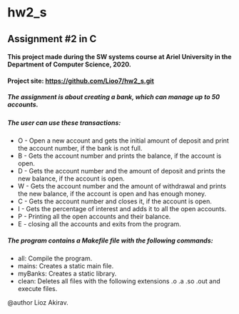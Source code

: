 # hw2_s
## Assignment #2 in C

#### This project made during the SW systems course at Ariel University in the Department of Computer Science, 2020. 
#### Project site: https://github.com/Lioo7/hw2_s.git



##### The assignment is about creating a bank, which can manage up to 50 accounts.
##### The user can use these transactions:

* O - Open a new account and gets the initial amount of deposit and print the account number, if the bank is not full.
* B - Gets the account number and prints the balance, if the account is open. 
* D - Gets the account number and the amount of deposit and prints the new balance, if the account is open.
* W - Gets the account number and the amount of withdrawal and prints the new balance, if the account is open and has enough money.
* C - Gets the account number and closes it, if the account is open.
* I - Gets the percentage of interest and adds it to all the open accounts.
* P - Printing all the open accounts and their balance.
* E - closing all the accounts and exits from the program.


##### The program contains a Makefile file with the following commands:

* all: Compile the program.
* mains: Creates a static main file.
* myBanks: Creates a static library.
* clean: Deletes all files with the following extensions .o .a .so .out and execute files.


@author Lioz Akirav.
